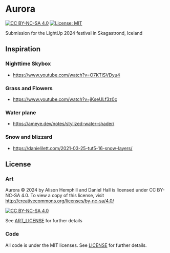 # Aurora

[![CC BY-NC-SA 4.0][cc-by-nc-sa-shield]][cc-by-nc-sa] [![License: MIT](https://img.shields.io/badge/License-MIT-yellow.svg)](https://opensource.org/licenses/MIT)

Submission for the LightUp 2024 festival in Skagastrond, Iceland

## Inspiration

### Nighttime Skybox 

- https://www.youtube.com/watch?v=O7KTlSVDyu4

### Grass and Flowers

- https://www.youtube.com/watch?v=jKseULf3z0c

### Water plane

- https://ameye.dev/notes/stylized-water-shader/

### Snow and blizzard

- https://danielilett.com/2021-03-25-tut5-16-snow-layers/


## License

### Art

Aurora © 2024 by Alison Hemphill and Daniel Hall is licensed under CC BY-NC-SA 4.0. To view a copy of this license, visit http://creativecommons.org/licenses/by-nc-sa/4.0/

[![CC BY-NC-SA 4.0][cc-by-nc-sa-image]][cc-by-nc-sa]

[cc-by-nc-sa]: http://creativecommons.org/licenses/by-nc-sa/4.0/
[cc-by-nc-sa-image]: https://licensebuttons.net/l/by-nc-sa/4.0/88x31.png
[cc-by-nc-sa-shield]: https://img.shields.io/badge/License-CC%20BY--NC--SA%204.0-lightgrey.svg

See [ART_LICENSE](ART_LICENSE) for further details

### Code

All code is under the MIT licenses. See [LICENSE](LICENSE) for further details.